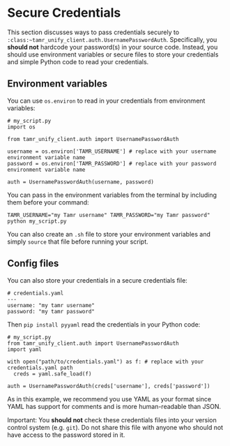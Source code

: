 # Secure Credentials
This section discusses ways to pass credentials securely to
`:class:~tamr_unify_client.auth.UsernamePasswordAuth`. Specifically, you **should not** hardcode your password(s) in your source code. Instead, you should use environment variables or secure files to store your credentials and simple Python code to read your credentials.

## Environment variables
You can use ``os.environ`` to read in your credentials from environment variables:
```
# my_script.py
import os

from tamr_unify_client.auth import UsernamePasswordAuth

username = os.environ['TAMR_USERNAME'] # replace with your username environment variable name
password = os.environ['TAMR_PASSWORD'] # replace with your password environment variable name

auth = UsernamePasswordAuth(username, password)
```

You can pass in the environment variables from the terminal by including them before your command:
```
TAMR_USERNAME="my Tamr username" TAMR_PASSWORD="my Tamr password" python my_script.py
```
You can also create an ``.sh`` file to store your environment variables and
simply ``source`` that file before running your script.


## Config files
You can also store your credentials in a secure credentials file:
```
# credentials.yaml
---
username: "my tamr username"
password: "my tamr password"
```
Then ``pip install pyyaml`` read the credentials in your Python code:
```
# my_script.py
from tamr_unify_client.auth import UsernamePasswordAuth
import yaml

with open("path/to/credentials.yaml") as f: # replace with your credentials.yaml path
  creds = yaml.safe_load(f)

auth = UsernamePasswordAuth(creds['username'], creds['password'])
```
As in this example, we recommend you use YAML as your format since YAML has support for comments and is more human-readable than JSON.

Important:
You **should not** check these credentials files into your version control system (e.g. ``git``). Do not share this file with anyone who should not have access to the password stored in it.

